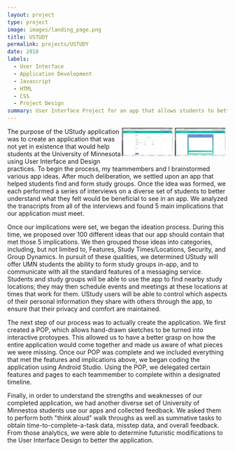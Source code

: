 ```yaml
---
layout: project
type: project
image: images/landing_page.png
title: USTUDY
permalink: projects/USTUDY
date: 2018
labels:
  - User Interface
  - Application Development
  - Javascript
  - HTML
  - CSS
  - Project Design
summary: User Interface Project for an app that allows students to better find, communicate, and plan with various study groups on and around campus.
---
```

<img src="/images/message_page.png" style="float: right; width: 23%; margin-right: 1%; margin-bottom: .8em;" >
<img src="/images/profile_page.png" style="float: right; width: 23%; margin-right: 1%; margin-bottom: .6em;" >


The purpose of the UStudy application was to create an application that was not yet in existence that would help students at the University of Minnesota using User Interface and Design practices. To begin the process, my teammembers and I brainstormed various app ideas. After much deliberation, we settled upon an app that helped students find and form study groups. Once the idea was formed, we each performed a series of interviews on a diverse set of students to better understand what they felt would be beneficial to see in an app. We analyzed the transcripts from all of the interviews and found 5 main implications that our application must meet.

Once our implications were set, we began the ideation process. During this time, we proposed over 100 different ideas that our app should contain that met those 5 implications. We then grouped those ideas into categories, including, but not limited to, Features, Study Times/Locations, Security, and Group Dynamics. In pursuit of these qualities, we determined UStudy will offer UMN students the ability to form study groups in-app, and to communicate with all the standard features of a messaging service. Students and study groups will be able to use the app to find nearby study locations; they may then schedule events and meetings at these locations at times that work for them. UStudy users will be able to control which aspects of their personal information they share with others through the app, to ensure that their privacy and comfort are maintained.

The next step of our process was to actually create the application. We first created a POP, which allows hand-drawn sketches to be turned into interactive protoypes. This allowed us to have a better grasp on how the entire application would come together and made us aware of what pieces we were missing. Once our POP was complete and we included everything that met the features and implications above, we began coding the application using Android Studio. Using the POP, we delegated certain features and pages to each teammember to complete within a designated timeline. 

Finally, in order to understand the strengths and weaknesses of our completed application, we had another diverse set of University of Minnestoa students use our apps and collected feedback. We asked them to perform both "think aloud" walk throughs as well as summative tasks to obtain time-to-complete-a-task data, misstep data, and overall feedback. From those analytics, we were able to determine futuristic modifications to the User Interface Design to better the application.

